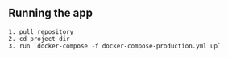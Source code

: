 


## Running the app
```
1. pull repository
2. cd project dir
3. run `docker-compose -f docker-compose-production.yml up` 
```
